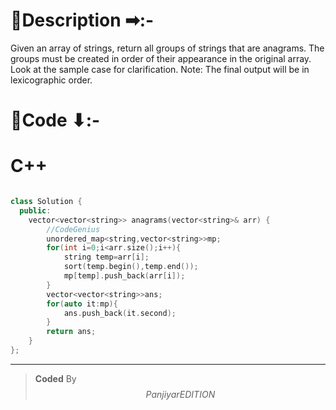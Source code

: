 # 📍Description ➡:-
<!-- Describe your first thoughts on how to solve this problem. -->
Given an array of strings, return all groups of strings that are anagrams. The groups must be created in order of their appearance in the original array. Look at the sample case for clarification.
Note: The final output will be in lexicographic order.


# 📝Code ⬇:-



# C++
``` cpp []

class Solution {
  public:
    vector<vector<string>> anagrams(vector<string>& arr) {
        //CodeGenius
        unordered_map<string,vector<string>>mp;
        for(int i=0;i<arr.size();i++){
            string temp=arr[i];
            sort(temp.begin(),temp.end());
            mp[temp].push_back(arr[i]);
        }
        vector<vector<string>>ans;
        for(auto it:mp){
            ans.push_back(it.second);
        }
        return ans;
    }
};
```



---

>    **Coded** By $$Panjiyar EDITION$$

               
